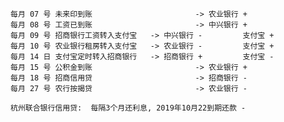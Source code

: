     每月 07 号 未来印到账  						-> 农业银行 +
    每月 08 号 工资已到账  						-> 中兴银行 +
    每月 09 号 招商银行工资转入支付宝   -> 中兴银行 - 		支付宝 +
    每月 10 号 农业银行租房转入支付宝   -> 农业银行 - 		支付宝 +
    每月 14 日 支付宝定时转入招商银行   -> 招商银行 + 		支付宝 -
    每月 15 号 公积金到账  						-> 农业银行 +
    每月 18 号 招商信用贷  						-> 招商银行 -
    每月 27 号 农行按揭贷  						-> 农业银行 -
    
    杭州联合银行信用贷:  每隔3个月还利息, 2019年10月22到期还款 -